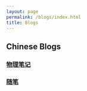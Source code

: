 ```yaml
---
layout: page
permalink: /blogs/index.html
title: Blogs
---
```


## Chinese Blogs

### [物理笔记](https://Peiyuan-Wang.github.io/blogs/notes)
### [随笔](https://Peiyuan-Wang.github.io/blogs/jottings)



